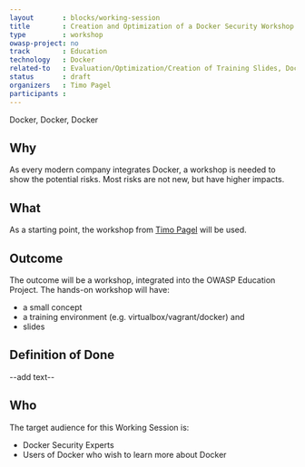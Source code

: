 ```yaml
---
layout       : blocks/working-session
title        : Creation and Optimization of a Docker Security Workshop
type         : workshop
owasp-project: no
track        : Education
technology   : Docker
related-to   : Evaluation/Optimization/Creation of Training Slides, Docker Security
status       : draft
organizers   : Timo Pagel
participants :
---
```

Docker, Docker, Docker

## Why
As every modern company integrates Docker, a workshop is needed to show the potential risks. Most risks are not new, but have higher impacts.

## What
As a starting point, the workshop from [Timo Pagel](https://github.com/wurstbrot/docker-security-workshop) will be used. 

## Outcome

The outcome will be a workshop, integrated into the OWASP Education Project. The hands-on workshop will have:

- a small concept
- a training environment (e.g. virtualbox/vagrant/docker) and
- slides

## Definition of Done

--add text--

## Who

The target audience for this Working Session is:

- Docker Security Experts
- Users of Docker who wish to learn more about Docker
